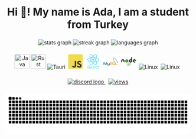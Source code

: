 <h1 align="center">Hi 👋! My name is Ada, I am a student from Turkey</h2>

###

<div align="center">
  <img src="https://github-readme-stats-mu-dun-89.vercel.app/api?username=adabugra&theme=dracula&show_icons=true&hide_title=true&include_all_commits=true&hide_border=true" height="150" alt="stats graph"  />
  <img src="https://github-readme-streak-stats-two-ashy.vercel.app?user=adabugra&theme=dracula&hide_border=true&border_radius=5&mode=weekly" height="150" alt="streak graph" />
  <img src="https://github-readme-stats-mu-dun-89.vercel.app/api/top-langs/?username=adabugra&layout=compact&card_width=320&langs_count=3&theme=dracula&hide_title=true&hide_border=true"  height="150" alt="languages graph"  />
</div>

###


<!--
![Adabugra's GitHub stats](https://github-readme-stats-mu-dun-89.vercel.app/api?username=adabugra&theme=ambient_gradient&show_icons=true)
[![Top Langs](https://github-readme-stats-mu-dun-89.vercel.app/api/top-langs/?username=adabugra&compact&langs_count=3&theme=ambient_gradient)](https://github.com/anuraghazra/github-readme-stats)
-->
<div align="center">
  <img src="https://cdn.jsdelivr.net/gh/devicons/devicon/icons/java/java-original.svg" title="Java" **alt="Java" width="40" height="40"/>
  <img src="https://cdn.jsdelivr.net/gh/devicons/devicon@latest/icons/rust/rust-original.svg" title="Rust" **alt="Rust" width="40" height="40"/>
  <img src="https://cdn.jsdelivr.net/gh/devicons/devicon@latest/icons/tauri/tauri-original.svg" title="Tauri" alt="Tauri" width="40" height="40"/>&nbsp;
  <img src="https://github.com/devicons/devicon/blob/master/icons/javascript/javascript-original.svg" title="JavaScript" alt="JavaScript" width="40" height="40"/>&nbsp;
  <img src="https://github.com/devicons/devicon/blob/master/icons/react/react-original-wordmark.svg" title="React" alt="React" width="40" height="40"/>&nbsp;
  <img src="https://github.com/devicons/devicon/blob/master/icons/mysql/mysql-original-wordmark.svg" title="MySQL"  alt="MySQL" width="40" height="40"/>&nbsp;
  <img src="https://github.com/devicons/devicon/blob/master/icons/nodejs/nodejs-original-wordmark.svg" title="NodeJS" alt="NodeJS" width="40" height="40"/>&nbsp;
  <img src="https://cdn.jsdelivr.net/gh/devicons/devicon/icons/linux/linux-original.svg" title="Linux" alt="Linux" width="40" height="40"/>&nbsp;
  <img src="https://i.ibb.co/Wp3H6F2/image-removebg-preview-Copy.png" title="Linux" alt="Linux" width="30" height="40"/>&nbsp;
</div>



###


<div align="center">
  <a href="https://discord.com/invite/6QRx2Y6rM9" target="_blank">
    <img src="https://img.shields.io/badge/Discord-%235865F2.svg?style=for-the-badge&logo=discord&logoColor=white" height="35" alt="discord logo" />
  </a>
  &nbsp;
  <a href="https://discord.com/invite/6QRx2Y6rM9" target="_blank">
    <img src="https://komarev.com/ghpvc/?username=adabugra&style=for-the-badge" height="35" alt="views" />
  </a>
</div>


###


###

<div align="center">
  <img src="https://raw.githubusercontent.com/adabugra/adabugra/output/snake.svg" alt="Snake animation" />
</div>

###

<!--
**adabugra/adabugra** is a ✨ _special_ ✨ repository because its `README.md` (this file) appears on your GitHub profile.

Here are some ideas to get you started:

- 🔭 I’m currently working on ...
- 🌱 I’m currently learning ...
- 👯 I’m looking to collaborate on ...
- 🤔 I’m looking for help with ...
- 💬 Ask me about ...
- 📫 How to reach me: ...
- 😄 Pronouns: ...
- ⚡ Fun fact: ...
-->
